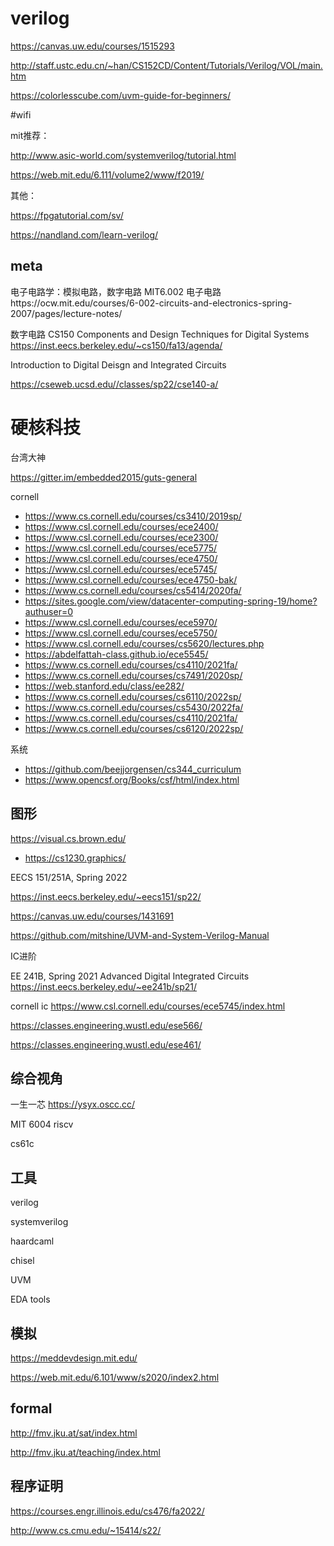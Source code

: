 
# verilog
https://canvas.uw.edu/courses/1515293

http://staff.ustc.edu.cn/~han/CS152CD/Content/Tutorials/Verilog/VOL/main.htm

https://colorlesscube.com/uvm-guide-for-beginners/

#wifi
[
](https://apenwarr.ca/log/20140801)

mit推荐：

http://www.asic-world.com/systemverilog/tutorial.html

https://web.mit.edu/6.111/volume2/www/f2019/

其他：

https://fpgatutorial.com/sv/

https://nandland.com/learn-verilog/

## meta

电子电路学：模拟电路，数字电路
MIT6.002 电子电路https://ocw.mit.edu/courses/6-002-circuits-and-electronics-spring-2007/pages/lecture-notes/

数字电路
CS150 Components and Design Techniques for Digital Systems https://inst.eecs.berkeley.edu/~cs150/fa13/agenda/

Introduction to Digital Deisgn and Integrated Circuits

https://cseweb.ucsd.edu//classes/sp22/cse140-a/

# 硬核科技

台湾大神

https://gitter.im/embedded2015/guts-general

cornell

- https://www.cs.cornell.edu/courses/cs3410/2019sp/
- https://www.csl.cornell.edu/courses/ece2400/
- https://www.csl.cornell.edu/courses/ece2300/
- https://www.csl.cornell.edu/courses/ece5775/
- https://www.csl.cornell.edu/courses/ece4750/
- https://www.csl.cornell.edu/courses/ece5745/
- https://www.csl.cornell.edu/courses/ece4750-bak/
- https://www.cs.cornell.edu/courses/cs5414/2020fa/
- https://sites.google.com/view/datacenter-computing-spring-19/home?authuser=0
- https://www.csl.cornell.edu/courses/ece5970/
- https://www.csl.cornell.edu/courses/ece5750/
- https://www.csl.cornell.edu/courses/cs5620/lectures.php
- https://abdelfattah-class.github.io/ece5545/
- https://www.cs.cornell.edu/courses/cs4110/2021fa/
- https://www.cs.cornell.edu/courses/cs7491/2020sp/
- https://web.stanford.edu/class/ee282/
- https://www.cs.cornell.edu/courses/cs6110/2022sp/
- https://www.cs.cornell.edu/courses/cs5430/2022fa/
- https://www.cs.cornell.edu/courses/cs4110/2021fa/
- https://www.cs.cornell.edu/courses/cs6120/2022sp/



系统

- https://github.com/beejjorgensen/cs344_curriculum
- https://www.opencsf.org/Books/csf/html/index.html

## 图形

https://visual.cs.brown.edu/

- https://cs1230.graphics/


EECS 151/251A, Spring 2022

https://inst.eecs.berkeley.edu/~eecs151/sp22/

https://canvas.uw.edu/courses/1431691

https://github.com/mitshine/UVM-and-System-Verilog-Manual



IC进阶

EE 241B, Spring 2021 Advanced Digital Integrated Circuits
https://inst.eecs.berkeley.edu/~ee241b/sp21/

cornell ic
https://www.csl.cornell.edu/courses/ece5745/index.html

https://classes.engineering.wustl.edu/ese566/


https://classes.engineering.wustl.edu/ese461/

## 综合视角

一生一芯
https://ysyx.oscc.cc/



MIT 6004 riscv

cs61c



## 工具
verilog

systemverilog

haardcaml

chisel

UVM

EDA tools

## 模拟
https://meddevdesign.mit.edu/

https://web.mit.edu/6.101/www/s2020/index2.html

## formal

http://fmv.jku.at/sat/index.html

http://fmv.jku.at/teaching/index.html

## 程序证明

https://courses.engr.illinois.edu/cs476/fa2022/

http://www.cs.cmu.edu/~15414/s22/
